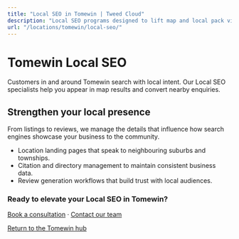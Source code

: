 ```yaml
---
title: "Local SEO in Tomewin | Tweed Cloud"
description: "Local SEO programs designed to lift map and local pack visibility for Tomewin businesses."
url: "/locations/tomewin/local-seo/"
---
```


# Tomewin Local SEO

Customers in and around Tomewin search with local intent. Our Local SEO specialists help you appear in map results and convert nearby enquiries.

## Strengthen your local presence

From listings to reviews, we manage the details that influence how search engines showcase your business to the community.

- Location landing pages that speak to neighbouring suburbs and townships.
- Citation and directory management to maintain consistent business data.
- Review generation workflows that build trust with local audiences.

### Ready to elevate your Local SEO in Tomewin?

[Book a consultation](/consultation/) · [Contact our team](/contact/)

[Return to the Tomewin hub](/locations/tomewin/)
